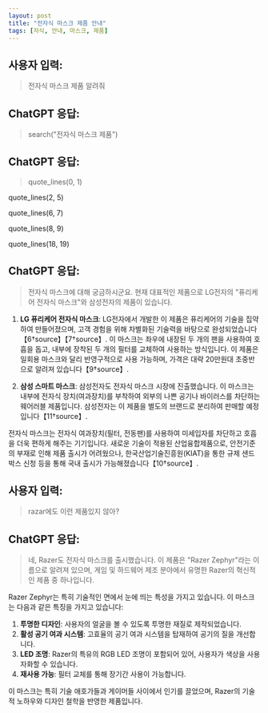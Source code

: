 ```yaml
---
layout: post
title: "전자식 마스크 제품 안내"
tags: [자식, 안내, 마스크, 제품]
---
```


## 사용자 입력:
> 전자식 마스크 제품 알려줘

## ChatGPT 응답:
> search("전자식 마스크 제품")

## ChatGPT 응답:
> quote_lines(0, 1)

quote_lines(2, 5)

quote_lines(6, 7)

quote_lines(8, 9)

quote_lines(18, 19)

## ChatGPT 응답:
> 전자식 마스크에 대해 궁금하시군요. 현재 대표적인 제품으로 LG전자의 "퓨리케어 전자식 마스크"와 삼성전자의 제품이 있습니다.

1. **LG 퓨리케어 전자식 마스크**: LG전자에서 개발한 이 제품은 퓨리케어의 기술을 집약하여 만들어졌으며, 고객 경험을 위해 차별화된 기술력을 바탕으로 완성되었습니다【6†source】【7†source】. 이 마스크는 좌우에 내장된 두 개의 팬을 사용하여 호흡을 돕고, 내부에 장착된 두 개의 필터를 교체하여 사용하는 방식입니다. 이 제품은 일회용 마스크와 달리 반영구적으로 사용 가능하며, 가격은 대략 20만원대 초중반으로 알려져 있습니다【9†source】.

2. **삼성 스마트 마스크**: 삼성전자도 전자식 마스크 시장에 진출했습니다. 이 마스크는 내부에 전자식 장치(여과장치)를 부착하여 외부의 나쁜 공기나 바이러스를 차단하는 웨어러블 제품입니다. 삼성전자는 이 제품을 별도의 브랜드로 분리하여 판매할 예정입니다【11†source】.

전자식 마스크는 전자식 여과장치(필터, 전동팬)를 사용하여 미세입자를 차단하고 호흡을 더욱 편하게 해주는 기기입니다. 새로운 기술이 적용된 산업융합제품으로, 안전기준의 부재로 인해 제품 출시가 어려웠으나, 한국산업기술진흥원(KIAT)을 통한 규제 샌드박스 신청 등을 통해 국내 출시가 가능해졌습니다【10†source】.

## 사용자 입력:
> razar에도 이런 제품있지 않아?

## ChatGPT 응답:
> 네, Razer도 전자식 마스크를 출시했습니다. 이 제품은 "Razer Zephyr"라는 이름으로 알려져 있으며, 게임 및 하드웨어 제조 분야에서 유명한 Razer의 혁신적인 제품 중 하나입니다.

Razer Zephyr는 특히 기술적인 면에서 눈에 띄는 특성을 가지고 있습니다. 이 마스크는 다음과 같은 특징을 가지고 있습니다:

1. **투명한 디자인**: 사용자의 얼굴을 볼 수 있도록 투명한 재질로 제작되었습니다.
2. **활성 공기 여과 시스템**: 고효율의 공기 여과 시스템을 탑재하여 공기의 질을 개선합니다.
3. **LED 조명**: Razer의 특유의 RGB LED 조명이 포함되어 있어, 사용자가 색상을 사용자화할 수 있습니다.
4. **재사용 가능**: 필터 교체를 통해 장기간 사용이 가능합니다.

이 마스크는 특히 기술 애호가들과 게이머들 사이에서 인기를 끌었으며, Razer의 기술적 노하우와 디자인 철학을 반영한 제품입니다.

